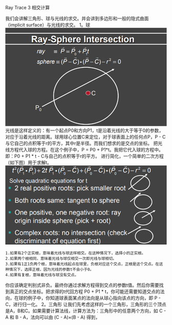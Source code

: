 Ray Trace 3 相交计算

我们会讲解三角形、球与光线的求交。并会讲到多边形和一般的隐式曲面（implicit surface）与光线的求交。
1。球
![](/Computer_Graphics/images/48.png)
光线是这样定义的：有一个起点P0和方向P1，t是沿着光线的大于等于0的参数，对应于沿着光线的距离。球用球心位置C来定位，对于球表面上的任何点P，P - C 与它自己的点积等于r的平方，其中r是半径。而我们想求的是交点的坐标。
把光线方程代入球的方程。在这个例子中，P = P0 + P1*t。我把它代入球的方程中。即：P0 + P1 * t - C与自己的点积等于r的平方。
进行简化，一个简单的二次方程（如下图）用于求解t。
![](/Computer_Graphics/images/49.png)

    1.如果有2个正实根，意味着光线与球这样相交。在这种情况下，选择小的正实根。
    2.如果两个根相同，意味着光线与球仅相交一次即光线与球相切。
    3.如果有1正1负两个根，意味着光线起点在球里，负根对应这个交点，正根是这个交点。在这种情况下，选择正根，因为光线的参数t不会小于0。
    4.如果有复根，意味着光线与球没有交点。
你应该确定判别式非负。最终你通过求解方程得到交点的参数t值。然后你需要找到真正的交点坐标。把求得的t代回方程 P0 + P1 * t，你可能还需要知道交点的法向，在球的例子中，你知道球表面某点的法向是从球心指向该点的方向，即 P - C，进行归一化。
2。三角形
让我们先考虑这样的一个三角形，三角形的三个顶点是A，B和C。如果需要计算法线，计算方法为：三角形中的任意两个方向，如 C - A 和 B - A，法向可以由 (C - A)×(B - A) 得到，
